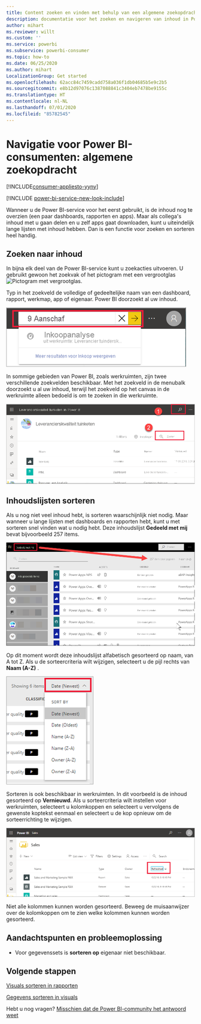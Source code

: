 ```yaml
---
title: Content zoeken en vinden met behulp van een algemene zoekopdracht
description: documentatie voor het zoeken en navigeren van inhoud in Power BI-service
author: mihart
ms.reviewer: willt
ms.custom: ''
ms.service: powerbi
ms.subservice: powerbi-consumer
ms.topic: how-to
ms.date: 06/25/2020
ms.author: mihart
LocalizationGroup: Get started
ms.openlocfilehash: 62acc84c7459cadd758a036f1db04685b5e9c2b5
ms.sourcegitcommit: e8b12d97076c1387088841c3404eb7478be9155c
ms.translationtype: HT
ms.contentlocale: nl-NL
ms.lasthandoff: 07/01/2020
ms.locfileid: "85782545"
---
```

# <a name="navigation-for-power-bi-consumers-global-search"></a>Navigatie voor Power BI-consumenten: algemene zoekopdracht

[!INCLUDE[consumer-appliesto-yyny](../includes/consumer-appliesto-yyny.md)]

[!INCLUDE [power-bi-service-new-look-include](../includes/power-bi-service-new-look-include.md)]


Wanneer u de Power BI-service voor het eerst gebruikt, is de inhoud nog te overzien (een paar dashboards, rapporten en apps). Maar als collega's inhoud met u gaan delen en u zelf apps gaat downloaden, kunt u uiteindelijk lange lijsten met inhoud hebben. Dan is een functie voor zoeken en sorteren heel handig.

## <a name="searching-for-content"></a>Zoeken naar inhoud
 In bijna elk deel van de Power BI-service kunt u zoekacties uitvoeren. U gebruikt gewoon het zoekvak of het pictogram met een vergrootglas ![Pictogram met vergrootglas](./media/end-user-search-sort/power-bi-search-icon.png).

 Typ in het zoekveld de volledige of gedeeltelijke naam van een dashboard, rapport, werkmap, app of eigenaar. Power BI doorzoekt al uw inhoud. 

 ![een rapport zoeken](./media/end-user-search-sort/power-bi-search-field.png) 

 In sommige gebieden van Power BI, zoals werkruimten, zijn twee verschillende zoekvelden beschikbaar. Met het zoekveld in de menubalk doorzoekt u al uw inhoud, terwijl het zoekveld op het canvas in de werkruimte alleen bedoeld is om te zoeken in die werkruimte.

 ![zoeken binnen een werkruimte](./media/end-user-search-sort/power-bi-search-fields.png) 

## <a name="sorting-content-lists"></a>Inhoudslijsten sorteren

Als u nog niet veel inhoud hebt, is sorteren waarschijnlijk niet nodig.  Maar wanneer u lange lijsten met dashboards en rapporten hebt, kunt u met sorteren snel vinden wat u nodig hebt. Deze inhoudslijst **Gedeeld met mij** bevat bijvoorbeeld 257 items. 

![inhoudslijst Gedeeld met mij](./media/end-user-search-sort/power-bi-all-shared.png)

Op dit moment wordt deze inhoudslijst alfabetisch gesorteerd op naam, van A tot Z. Als u de sorteercriteria wilt wijzigen, selecteert u de pijl rechts van **Naam (A-Z)** .

![Vervolgkeuzelijst Sorteren](./media/end-user-search-sort/power-bi-sort-date.png)


Sorteren is ook beschikbaar in werkruimten. In dit voorbeeld is de inhoud gesorteerd op **Vernieuwd**. Als u sorteercriteria wilt instellen voor werkruimten, selecteert u kolomkoppen en selecteert u vervolgens de gewenste koptekst eenmaal en selecteert u de kop opnieuw om de sorteerrichting te wijzigen. 

![een rapport zoeken](./media/end-user-search-sort/power-bi-workspace-sort.png)

Niet alle kolommen kunnen worden gesorteerd. Beweeg de muisaanwijzer over de kolomkoppen om te zien welke kolommen kunnen worden gesorteerd.


## <a name="considerations-and-troubleshooting"></a>Aandachtspunten en probleemoplossing
* Voor gegevenssets is **sorteren op** eigenaar niet beschikbaar.

## <a name="next-steps"></a>Volgende stappen
[Visuals sorteren in rapporten](end-user-change-sort.md)

[Gegevens sorteren in visuals](end-user-change-sort.md)

Hebt u nog vragen? [Misschien dat de Power BI-community het antwoord weet](https://community.powerbi.com/)
